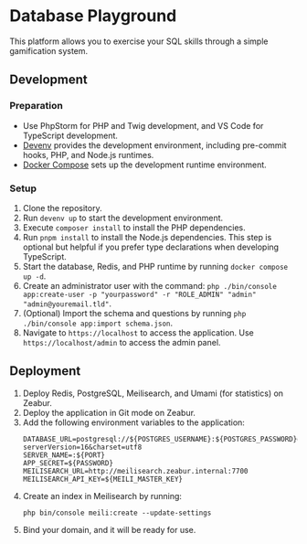 # Database Playground

This platform allows you to exercise your SQL skills through a simple gamification system.

## Development

### Preparation

- Use PhpStorm for PHP and Twig development, and VS Code for TypeScript development.
- [Devenv](https://devenv.sh) provides the development environment, including pre-commit hooks, PHP, and Node.js runtimes.
- [Docker Compose](https://docs.docker.com/compose/) sets up the development runtime environment.

### Setup

1. Clone the repository.
2. Run `devenv up` to start the development environment.
3. Execute `composer install` to install the PHP dependencies.
4. Run `pnpm install` to install the Node.js dependencies. This step is optional but helpful if you prefer type declarations when developing TypeScript.
5. Start the database, Redis, and PHP runtime by running `docker compose up -d`.
6. Create an administrator user with the command: `php ./bin/console app:create-user -p "yourpassword" -r "ROLE_ADMIN" "admin" "admin@youremail.tld"`.
7. (Optional) Import the schema and questions by running `php ./bin/console app:import schema.json`.
8. Navigate to `https://localhost` to access the application. Use `https://localhost/admin` to access the admin panel.

## Deployment

1. Deploy Redis, PostgreSQL, Meilisearch, and Umami (for statistics) on Zeabur.
2. Deploy the application in Git mode on Zeabur.
3. Add the following environment variables to the application:
   ```env
   DATABASE_URL=postgresql://${POSTGRES_USERNAME}:${POSTGRES_PASSWORD}@postgresql.zeabur.internal:5432/${POSTGRES_DATABASE}?serverVersion=16&charset=utf8
   SERVER_NAME=:${PORT}
   APP_SECRET=${PASSWORD}
   MEILISEARCH_URL=http://meilisearch.zeabur.internal:7700
   MEILISEARCH_API_KEY=${MEILI_MASTER_KEY}
   ```
4. Create an index in Meilisearch by running:
   ```
   php bin/console meili:create --update-settings
   ```
5. Bind your domain, and it will be ready for use.
